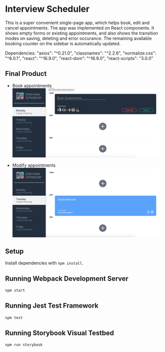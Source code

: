 # Interview Scheduler

This is a super convenient single-page app, which helps book, edit and cancel appointments.
The app was implemented on React components.
It shows empty forms or existing appointments, and also shows the transition modes on saving, deleting and error occurance.
The remaining available booking counter on the sidebar is automatically updated.

Dependencies:
"axios": "^0.21.0",
"classnames": "^2.2.6",
"normalize.css": "^8.0.1",
"react": "^16.9.0",
"react-dom": "^16.9.0",
"react-scripts": "3.0.0"

## Final Product

- Book appointments
!["Book appointments"](https://github.com/gybubest/scheduler/blob/master/docs/Book%20appointments.png?raw=true)

- Modify appointments
!["Modify appointments](https://github.com/gybubest/scheduler/blob/master/docs/Modify%20appointments.png?raw=true)

## Setup

Install dependencies with `npm install`.

## Running Webpack Development Server

```sh
npm start
```

## Running Jest Test Framework

```sh
npm test
```

## Running Storybook Visual Testbed

```sh
npm run storybook
```
